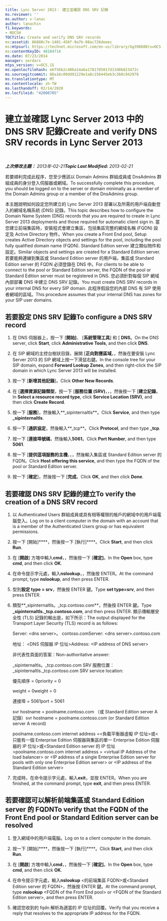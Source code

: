 ```yaml
---
title: Lync Server 2013： 建立並確認 DNS SRV 記錄
ms.reviewer: ''
ms.author: v-lanac
author: lanachin
f1.keywords:
- NOCSH
TOCTitle: Create and verify DNS SRV records
ms:assetid: 86888c7e-1401-458f-9a7b-08ac726deeec
ms:mtpsurl: https://technet.microsoft.com/en-us/library/Gg398680(v=OCS.15)
ms:contentKeyID: 48184714
ms.date: 07/23/2014
manager: serdars
mtps_version: v=OCS.15
ms.openlocfilehash: e6f56b2c406a14a6a1781705017d13d8b823472c
ms.sourcegitcommit: 88a16c09dd91229e1a8c156445eb3c360c942978
ms.translationtype: MT
ms.contentlocale: zh-TW
ms.lasthandoff: 02/14/2020
ms.locfileid: "42008705"
---
```

<div data-xmlns="http://www.w3.org/1999/xhtml">

<div class="topic" data-xmlns="http://www.w3.org/1999/xhtml" data-msxsl="urn:schemas-microsoft-com:xslt" data-cs="http://msdn.microsoft.com/">

<div data-asp="http://msdn2.microsoft.com/asp">

# <a name="create-and-verify-dns-srv-records-in-lync-server-2013"></a><span data-ttu-id="41b26-102">建立並確認 Lync Server 2013 中的 DNS SRV 記錄</span><span class="sxs-lookup"><span data-stu-id="41b26-102">Create and verify DNS SRV records in Lync Server 2013</span></span>

</div>

<div id="mainSection">

<div id="mainBody">

<span> </span>

<span data-ttu-id="41b26-103">_**上次修改主題：** 2013年-02-21_</span><span class="sxs-lookup"><span data-stu-id="41b26-103">_**Topic Last Modified:** 2013-02-21_</span></span>

<span data-ttu-id="41b26-104">若要順利完成此程序，您至少應該以 Domain Admins 群組成員或 DnsAdmins 群組成員的身分登入伺服器或網域。</span><span class="sxs-lookup"><span data-stu-id="41b26-104">To successfully complete this procedure, you should be logged on to the server or domain minimally as a member of the Domain Admins group or a member of the DnsAdmins group.</span></span>

<span data-ttu-id="41b26-105">本主題說明如何設定您所建立的 Lync Server 2013 部署以及所需的用戶端自動登入的網域名稱系統 (DNS) 記錄。</span><span class="sxs-lookup"><span data-stu-id="41b26-105">This topic describes how to configure the Domain Name System (DNS) records that you are required to create in Lync Server 2013 deployments and those required for automatic client sign in.</span></span> <span data-ttu-id="41b26-106">當您建立前端集區時，安裝程式會建立集區，包括集區完整的網域名稱 (FQDN) 設定及 Active Directory 物件。</span><span class="sxs-lookup"><span data-stu-id="41b26-106">When you create a Front End pool, Setup creates Active Directory objects and settings for the pool, including the pool fully qualified domain name (FQDN).</span></span> <span data-ttu-id="41b26-107">Standard Edition server 建立類似物件和設定。</span><span class="sxs-lookup"><span data-stu-id="41b26-107">Similar objects and settings are created for a Standard Edition server.</span></span> <span data-ttu-id="41b26-108">若要能夠連線到集區或 Standard Edition server 的用戶端，集區或 Standard Edition server 的 FQDN 必須登錄在 DNS 中。</span><span class="sxs-lookup"><span data-stu-id="41b26-108">For clients to be able to connect to the pool or Standard Edition server, the FQDN of the pool or Standard Edition server must be registered in DNS.</span></span> <span data-ttu-id="41b26-109">您必須針對每個 SIP 網域內部部署 DNS 中建立 DNS SRV 記錄。</span><span class="sxs-lookup"><span data-stu-id="41b26-109">You must create DNS SRV records in your internal DNS for every SIP domain.</span></span> <span data-ttu-id="41b26-110">此程序假設您的內部 DNS 有 SIP 使用者網域的區域。</span><span class="sxs-lookup"><span data-stu-id="41b26-110">This procedure assumes that your internal DNS has zones for your SIP user domains.</span></span>

<div>

## <a name="to-configure-a-dns-srv-record"></a><span data-ttu-id="41b26-111">若要設定 DNS SRV 記錄</span><span class="sxs-lookup"><span data-stu-id="41b26-111">To configure a DNS SRV record</span></span>

1.  <span data-ttu-id="41b26-112">在 DNS 伺服器上，按一下 [**開始]**、 [**系統管理工具**] 和 [ **DNS**。</span><span class="sxs-lookup"><span data-stu-id="41b26-112">On the DNS server, click **Start**, click **Administrative Tools**, and then click **DNS**.</span></span>

2.  <span data-ttu-id="41b26-113">在 SIP 網域的主控台樹狀目錄，展開 [**正向對應區域**，，然後在要安裝 Lync Server 2013 的 SIP 網域上按一下滑鼠右鍵。</span><span class="sxs-lookup"><span data-stu-id="41b26-113">In the console tree for your SIP domain, expand **Forward Lookup Zones**, and then right-click the SIP domain in which Lync Server 2013 will be installed.</span></span>

3.  <span data-ttu-id="41b26-114">按一下 [**新增其他記錄**]。</span><span class="sxs-lookup"><span data-stu-id="41b26-114">Click **Other New Records**.</span></span>

4.  <span data-ttu-id="41b26-115">在 [**選擇資源記錄類型**，按一下 [**服務位置 (SRV)**，，，然後按一下 [**建立記錄**。</span><span class="sxs-lookup"><span data-stu-id="41b26-115">In **Select a resource record type**, click **Service Location (SRV)**, and then click **Create Record**.</span></span>

5.  <span data-ttu-id="41b26-116">按一下 [**服務**]，然後輸入**\_sipinternaltls**。</span><span class="sxs-lookup"><span data-stu-id="41b26-116">Click **Service**, and then type **\_sipinternaltls**.</span></span>

6.  <span data-ttu-id="41b26-117">按一下 [**通訊協定**，然後輸入**\_tcp**。</span><span class="sxs-lookup"><span data-stu-id="41b26-117">Click **Protocol**, and then type **\_tcp**.</span></span>

7.  <span data-ttu-id="41b26-118">按一下 [**連接埠號碼**，然後輸入**5061**。</span><span class="sxs-lookup"><span data-stu-id="41b26-118">Click **Port Number**, and then type **5061**.</span></span>

8.  <span data-ttu-id="41b26-119">按一下 [**提供這項服務的主機**，，，然後輸入集區或 Standard Edition server 的 FQDN。</span><span class="sxs-lookup"><span data-stu-id="41b26-119">Click **Host offering this service**, and then type the FQDN of the pool or Standard Edition server.</span></span>

9.  <span data-ttu-id="41b26-120">按一下 [**確定**]，然後按一下 [**完成**。</span><span class="sxs-lookup"><span data-stu-id="41b26-120">Click **OK**, and then click **Done**.</span></span>

</div>

<div>

## <a name="to-verify-the-creation-of-a-dns-srv-record"></a><span data-ttu-id="41b26-121">若要確認 DNS SRV 記錄的建立</span><span class="sxs-lookup"><span data-stu-id="41b26-121">To verify the creation of a DNS SRV record</span></span>

1.  <span data-ttu-id="41b26-122">以 Authenticated Users 群組成員或具有相等權限的帳戶的網域中的用戶端電腦登入。</span><span class="sxs-lookup"><span data-stu-id="41b26-122">Log on to a client computer in the domain with an account that is a member of the Authenticated Users group or has equivalent permissions.</span></span>

2.  <span data-ttu-id="41b26-123">按一下 [開始]\*\*\*\*，然後按一下 [執行]\*\*\*\*。</span><span class="sxs-lookup"><span data-stu-id="41b26-123">Click **Start**, and then click **Run**.</span></span>

3.  <span data-ttu-id="41b26-124">在 [**開啟**] 方塊中輸入**cmd**，，然後按一下 [**確定]**。</span><span class="sxs-lookup"><span data-stu-id="41b26-124">In the **Open** box, type **cmd**, and then click **OK**.</span></span>

4.  <span data-ttu-id="41b26-125">在命令提示字元處，輸入**nslookup**，，然後按 ENTER。</span><span class="sxs-lookup"><span data-stu-id="41b26-125">At the command prompt, type **nslookup**, and then press ENTER.</span></span>

5.  <span data-ttu-id="41b26-126">型別**設定 type = srv**，然後按 ENTER 鍵。</span><span class="sxs-lookup"><span data-stu-id="41b26-126">Type **set type=srv**, and then press ENTER.</span></span>

6.  <span data-ttu-id="41b26-127">類型**\_sipinternaltls。\_tcp.contoso.com**，然後按 ENTER 鍵。</span><span class="sxs-lookup"><span data-stu-id="41b26-127">Type **\_sipinternaltls.\_tcp.contoso.com**, and then press ENTER.</span></span> <span data-ttu-id="41b26-128">顯示傳輸層安全性 (TLS) 記錄的輸出是，如下所示：</span><span class="sxs-lookup"><span data-stu-id="41b26-128">The output displayed for the Transport Layer Security (TLS) record is as follows:</span></span>
    
    <span data-ttu-id="41b26-129">Server: \<dns server\>。 contoso.com</span><span class="sxs-lookup"><span data-stu-id="41b26-129">Server: \<dns server\>.contoso.com</span></span>
    
    <span data-ttu-id="41b26-130">地址： \<DNS 伺服器 IP 位址\></span><span class="sxs-lookup"><span data-stu-id="41b26-130">Address: \<IP address of DNS server\></span></span>
    
    <span data-ttu-id="41b26-131">非代表性頁面的答案：</span><span class="sxs-lookup"><span data-stu-id="41b26-131">Non-authoritative answer:</span></span>
    
    <span data-ttu-id="41b26-132">\_sipinternaltls。\_tcp.contoso.com SRV 服務位置：</span><span class="sxs-lookup"><span data-stu-id="41b26-132">\_sipinternaltls.\_tcp.contoso.com SRV service location:</span></span>
    
    <span data-ttu-id="41b26-133">優先順序 = 0</span><span class="sxs-lookup"><span data-stu-id="41b26-133">priority = 0</span></span>
    
    <span data-ttu-id="41b26-134">weight = 0</span><span class="sxs-lookup"><span data-stu-id="41b26-134">weight = 0</span></span>
    
    <span data-ttu-id="41b26-135">連接埠 = 5061</span><span class="sxs-lookup"><span data-stu-id="41b26-135">port = 5061</span></span>
    
    <span data-ttu-id="41b26-136">svr hostname = poolname.contoso.com （或 Standard Edition server A 記錄）</span><span class="sxs-lookup"><span data-stu-id="41b26-136">svr hostname = poolname.contoso.com (or Standard Edition server A record)</span></span>
    
    <span data-ttu-id="41b26-137">poolname.contoso.com internet address =\<負載平衡器虛擬 IP 位址\>或\<只能有一個 Enterprise Edition 伺服器與集區的單一 Enterprise Edition 伺服器的 IP 位址\>或\<Standard Edition server 的 IP 位址\></span><span class="sxs-lookup"><span data-stu-id="41b26-137">poolname.contoso.com internet address = \<virtual IP Address of the load balancer\> or \<IP address of a single Enterprise Edition server for pools with only one Enterprise Edition server\> or \<IP address of the Standard Edition server\></span></span>

7.  <span data-ttu-id="41b26-138">完成時，在命令提示字元處，輸入**exit**，並按 ENTER。</span><span class="sxs-lookup"><span data-stu-id="41b26-138">When you are finished, at the command prompt, type **exit**, and then press ENTER.</span></span>

</div>

<div>

## <a name="to-verify-that-the-fqdn-of-the-front-end-pool-or-standard-edition-server-can-be-resolved"></a><span data-ttu-id="41b26-139">若要確認可以解析前端集區或 Standard Edition server 的 FQDN</span><span class="sxs-lookup"><span data-stu-id="41b26-139">To verify that the FQDN of the Front End pool or Standard Edition server can be resolved</span></span>

1.  <span data-ttu-id="41b26-140">登入網域中的用戶端電腦。</span><span class="sxs-lookup"><span data-stu-id="41b26-140">Log on to a client computer in the domain.</span></span>

2.  <span data-ttu-id="41b26-141">按一下 [開始]\*\*\*\*，然後按一下 [執行]\*\*\*\*。</span><span class="sxs-lookup"><span data-stu-id="41b26-141">Click **Start**, and then click **Run**.</span></span>

3.  <span data-ttu-id="41b26-142">在 [**開啟**] 方塊中輸入**cmd**，，然後按一下 [**確定]**。</span><span class="sxs-lookup"><span data-stu-id="41b26-142">In the **Open** box, type **cmd**, and then click **OK**.</span></span>

4.  <span data-ttu-id="41b26-143">在命令提示字元處，輸入**nslookup** \<的前端集區 FQDN\>或\<Standard Edition server 的 FQDN\>，然後按 ENTER 鍵。</span><span class="sxs-lookup"><span data-stu-id="41b26-143">At the command prompt, type **nslookup** \<FQDN of the Front End pool\> or \<FQDN of the Standard Edition server\>, and then press ENTER.</span></span>

5.  <span data-ttu-id="41b26-144">確認您收到的 fqdn 解析為適當的 IP 位址的回覆。</span><span class="sxs-lookup"><span data-stu-id="41b26-144">Verify that you receive a reply that resolves to the appropriate IP address for the FQDN.</span></span>

</div>

</div>

<span> </span>

</div>

</div>

</div>

